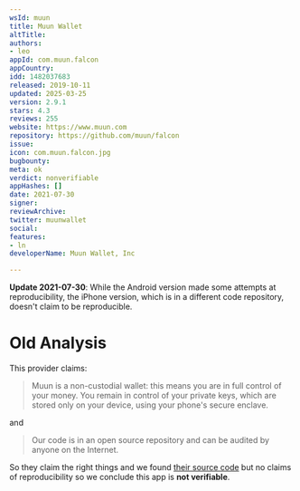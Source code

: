 ```yaml
---
wsId: muun
title: Muun Wallet
altTitle: 
authors:
- leo
appId: com.muun.falcon
appCountry: 
idd: 1482037683
released: 2019-10-11
updated: 2025-03-25
version: 2.9.1
stars: 4.3
reviews: 255
website: https://www.muun.com
repository: https://github.com/muun/falcon
issue: 
icon: com.muun.falcon.jpg
bugbounty: 
meta: ok
verdict: nonverifiable
appHashes: []
date: 2021-07-30
signer: 
reviewArchive: 
twitter: muunwallet
social: 
features:
- ln
developerName: Muun Wallet, Inc

---
```


**Update 2021-07-30**: While the Android version made some attempts at
reproducibility, the iPhone version, which is in a different code repository,
doesn't claim to be reproducible.

# Old Analysis

This provider claims:

> Muun is a non-custodial wallet: this means you are in full control of your
  money. You remain in control of your private keys, which are stored only on
  your device, using your phone's secure enclave.

and

> Our code is in an open source repository and can be audited by anyone on the
  Internet.

So they claim the right things and we found
[their source code](https://github.com/muun/falcon) but no claims of
reproducibility so we conclude this app is **not verifiable**.

